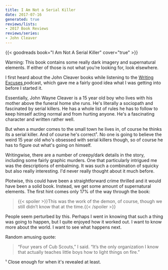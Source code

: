 ```yaml
---
title: I Am Not a Serial Killer
date: 2017-07-16
generated: true
reviews/lists:
- 2017 Book Reviews
reviews/series:
- John Cleaver
---
```

{{< goodreads book="I Am Not A Serial Killer" cover="true" >}}

Warning: This book contains some really dark imagery and supernatural elements. If either of those is not what you're looking for, look elsewhere.  

I first heard about the John Cleaver books while listening to the [ Writing Excuses ](http://www.writingexcuses.com/) podcast, which gave me a fairly good idea what I was getting into before I started it.  

<!--more-->

Essentially, John Wayne Cleaver is a 15 year old boy who lives with his mother above the funeral home she runs. He's literally a sociopath and fascinated by serial killers. He has a whole list of rules he has to follow to keep himself acting normal and from hurting anyone. He's a fascinating character and written rather well.  

But when a murder comes to the small town he lives in, of course he thinks its a serial killer. And of course he's correct¹. No one is going to believe the weird 15 year old who's obsessed with serial killers though, so of course he has to figure out what's going on himself.  

Writingwise, there are a number of creepy/dark details in the story, including some fairly graphic murders. One that particularly intrigued me was the descriptions of embalming. It was such a combination of squicky but also really interesting. I'd never really thought about it much before.  

Plotwise, this could have been a straightforward crime thrilled and it would have been a solid book. Instead, we get some amount of supernatural elements. The first hint comes only 17% of the way through the book:  

> {{< spoiler >}}This was the work of the demon, of course, though we still didn’t know that at the time.{{< /spoiler >}}

People seem perturbed by this. Perhaps I went in knowing that such a thing was going to happen, but I quite enjoyed how it worked out. I want to know more about the world. I want to see what happens next.  

Random amusing quote:  

> “Four years of Cub Scouts,” I said. “It’s the only organization I know that actually teaches little boys how to light things on fire.”

¹ Close enough for when it's revealed at least.


